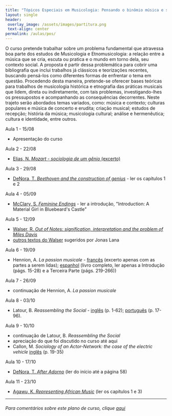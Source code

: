 ```yaml
---
title: "Tópicos Especiais em Musicologia: Pensando o binômio música e sociedade na musicologia e na etnomusicologia"
layout: single
header:
 overlay_image: /assets/images/partitura.png
 text-align: center
permalink: /aulas/pos/
---
```


O curso pretende trabalhar sobre um problema fundamental que atravessa boa parte dos estudos de Musicologia e Etnomusicologia: a relação entre a música que se cria, escuta ou pratica e o mundo em torno dela, seu contexto social. A proposta é partir dessa problemática para cobrir uma bibliografia que inclui trabalhos já clássicos e teorizações recentes, buscando pensá-los como diferentes formas de enfrentar o tema em questão. Procedendo desta maneira, pretende-se oferecer bases teóricas para trabalhos de musicologia histórica e etnografia das práticas musicais que lidem, direta ou indiretamente, com tais problemas, investigando-lhes os pressupostos e acompanhando as consequências decorrentes. Neste trajeto serão abordados temas variados, como: música e contexto; culturas populares e música de concerto e erudita; criação musical; estudos de recepção; história da música; musicologia cultural; análise e hermenêutica; cultura e identidade, entre outros.

Aula 1 - 15/08
- Apresentação do curso

Aula 2 - 22/08
- [Elias, N. *Mozart - sociologia de um gênio* (excerto)](https://drive.google.com/file/d/0B1yjDy01svPDNHBYNlVtcVhLNDQ/view?usp=sharing)

Aula 3 - 29/08
- [DeNora, T. *Beethoven and the construction of genius*](https://drive.google.com/file/d/0B1yjDy01svPDdGR1V0JBWUx6U1k/view?usp=sharing) - ler os capítulos 1 e 2

Aula 4 - 05/09
- [McClary, S. *Feminine Endings*](https://drive.google.com/file/d/0B1yjDy01svPDNUVWOHgtTlRwYUU/view?usp=sharing) - ler a introdução, "Introduction: A Material Girl in Bluebeard's Castle"

Aula 5 - 12/09
- [Walser, R. *Out of Notes: signification, interpretation and the problem of Miles Davis*](https://drive.google.com/file/d/1gGH6gpXMy1LdyH0YViP2hrg34pUObKQU/view?usp=sharing)
- [outros textos do Walser](https://drive.google.com/drive/folders/1mRxd2YnY0C_hUvxtHrOrrrAKVTqrd7rl?usp=sharing) sugeridos por Jonas Lana

Aula 6 - 19/09
- Hennion, A. *La passion musicale* - [francês](https://drive.google.com/file/d/1YEymQTJl1YOK3fILSEJzOEry8ZTSXJUo/view?usp=sharing) (excerto apenas com as partes a serem lidas); [espanhol](https://drive.google.com/file/d/0B1yjDy01svPDZU93am9ldW45clE/view?usp=sharing) (livro completo, ler apenas a Introdução (págs. 15-28) e a Terceira Parte (págs. 219-266))

Aula 7 - 26/09
- continuação de Hennion, A. *La passion musicale*

Aula 8 - 03/10
- Latour, B. *Reassembling the Social* - [inglês](https://drive.google.com/open?id=0B1yjDy01svPDNDNRTTM4Skl2MzQ) (p. 1-62); [português](https://drive.google.com/open?id=0B1yjDy01svPDMUlkb1J1U3lwcjg) (p. 17-96).

Aula 9 - 10/10
- continuação de Latour, B. *Reassembling the Social*
- apreciação do que foi discutido no curso até aqui
- Callon, M. *Sociology of an Actor-Network: the case of the electric vehicle* [inglês](https://drive.google.com/open?id=1wHFNWsNgYz1QHYTX1giVSUzwqeNWT52O) (p. 19-35)

Aula 10 - 17/10
- [DeNora, T. *After Adorno*](https://drive.google.com/open?id=0B1yjDy01svPDWURrNE5xXzQyem8) (ler do início até a página 58)

Aula 11 - 23/10
- [Agawu, K. *Representing African Music*](https://drive.google.com/file/d/1NGfPpj96FviPEycF_hPFkCMFXxhmxANz/view?usp=sharing) (ler os capítulos 1 e 3)

---
###### Para comentários sobre este plano de curso, clique [aqui](https://github.com/fredmbarros/planosDeCurso)